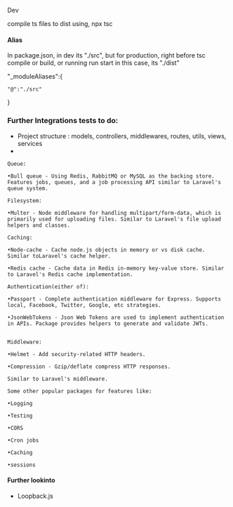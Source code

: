 Dev

compile ts files to dist using, npx tsc

#### Alias

In package.json, in dev its "./src", but for production, right before tsc compile or build, or running run start in this case, its "./dist"

 "_moduleAliases":{

    "@":"./src"

  }



### Further Integrations tests to do:

* Project structure : models, controllers, middlewares, routes, utils, views, services
* 


    Queue:

    •Bull queue - Using Redis, RabbitMQ or MySQL as the backing store. Features jobs, queues, and a job processing API similar to Laravel's queue system.

    Filesystem:

    •Multer - Node middleware for handling multipart/form-data, which is primarily used for uploading files. Similar to Laravel's file upload helpers and classes.

    Caching:

    •Node-cache - Cache node.js objects in memory or vs disk cache. Similar toLaravel's cache helper.

    •Redis cache - Cache data in Redis in-memory key-value store. Similar to Laravel's Redis cache implementation.

    Authentication(either of):

    •Passport - Complete authentication middleware for Express. Supports local, Facebook, Twitter, Google, etc strategies.

    •JsonWebTokens - Json Web Tokens are used to implement authentication in APIs. Package provides helpers to generate and validate JWTs.


    Middleware:

    •Helmet - Add security-related HTTP headers.

    •Compression - Gzip/deflate compress HTTP responses.

    Similar to Laravel's middleware.

    Some other popular packages for features like:

    •Logging

    •Testing

    •CORS

    •Cron jobs

    •Caching

    •sessions


#### Further lookinto

* Loopback.js

